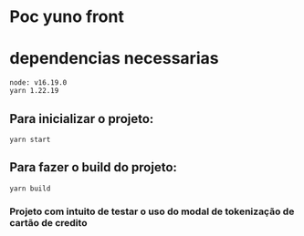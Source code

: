 # Poc yuno front

# dependencias necessarias
```
node: v16.19.0
yarn 1.22.19
```

## Para inicializar o projeto:
```
yarn start
```

## Para fazer o build do projeto:
```
yarn build
```

### Projeto com intuito de testar o uso do modal de tokenização de cartão de credito

